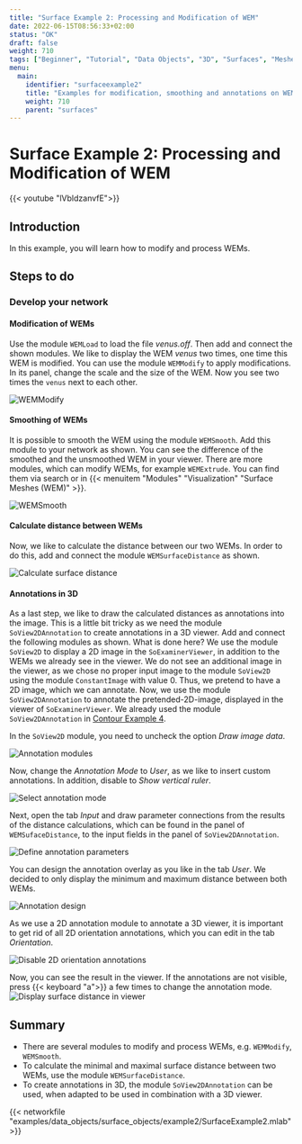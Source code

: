 ```yaml
---
title: "Surface Example 2: Processing and Modification of WEM"
date: 2022-06-15T08:56:33+02:00
status: "OK"
draft: false
weight: 710
tags: ["Beginner", "Tutorial", "Data Objects", "3D", "Surfaces", "Meshes", "WEM"]
menu: 
  main:
    identifier: "surfaceexample2"
    title: "Examples for modification, smoothing and annotations on WEM"
    weight: 710
    parent: "surfaces"
---
```

# Surface Example 2: Processing and Modification of WEM

{{< youtube "lVbldzanvfE">}}

## Introduction
In this example, you will learn how to modify and process WEMs.

## Steps to do
### Develop your network
#### Modification of WEMs
Use the module `WEMLoad` to load the file *venus.off*. Then add and connect the shown modules. We like to display the WEM *venus* two times, one time this WEM is modified. You can use the module `WEMModify` to apply modifications. In its panel, change the scale and the size of the WEM. Now you see two times the `venus` next to each other.

![WEMModify](/images/tutorials/dataobjects/surfaces/DO7_01.png "WEMModify")

#### Smoothing of WEMs
It is possible to smooth the WEM using the module `WEMSmooth`. Add this module to your network as shown. You can see the difference of the smoothed and the unsmoothed WEM in your viewer. There are more modules, which can modify WEMs, for example `WEMExtrude`. You can find them via search or in {{< menuitem "Modules" "Visualization" "Surface Meshes (WEM)" >}}.

![WEMSmooth](/images/tutorials/dataobjects/surfaces/DO7_02.png "WEMSmooth")

#### Calculate distance between WEMs
Now, we like to calculate the distance between our two WEMs. In order to do this, add and connect the module `WEMSurfaceDistance` as shown.

![Calculate surface distance](/images/tutorials/dataobjects/surfaces/DO7_03.png "Calculate surface distance")

#### Annotations in 3D
As a last step, we like to draw the calculated distances as annotations into the image. This is a little bit tricky as we need the module `SoView2DAnnotation` to create annotations in a 3D viewer. Add and connect the following modules as shown. What is done here? We use the module `SoView2D` to display a 2D image in the `SoExaminerViewer`, in addition to the WEMs we already see in the viewer. We do not see an additional image in the viewer, as we chose no proper input image to the module `SoView2D` using the module `ConstantImage` with value 0. Thus, we pretend to have a 2D image, which we can annotate. Now, we use the module `SoView2DAnnotation` to annotate the pretended-2D-image, displayed in the viewer of `SoExaminerViewer`. We already used the module `SoView2DAnnotation` in [Contour Example 4](tutorials/dataobjects/contours/contourexample4/).

In the `SoView2D` module, you need to uncheck the option *Draw image data*.

![Annotation modules](/images/tutorials/dataobjects/surfaces/DO7_05.png "Annotation modules")

Now, change the *Annotation Mode* to *User*, as we like to insert custom annotations. In addition, disable to *Show vertical ruler*.

![Select annotation mode](/images/tutorials/dataobjects/surfaces/DO7_06.png "Select annotation mode")

Next, open the tab *Input* and draw parameter connections from the results of the distance calculations, which can be found in the panel of `WEMSufaceDistance`, to the input fields in the panel of `SoView2DAnnotation`.

![Define annotation parameters](/images/tutorials/dataobjects/surfaces/DO7_07.png "Define annotation parameters")

You can design the annotation overlay as you like in the tab *User*. We decided to only display the minimum and maximum distance between both WEMs.

![Annotation design](/images/tutorials/dataobjects/surfaces/DO7_04.png "Annotation design")

As we use a 2D annotation module to annotate a 3D viewer, it is important to get rid of all 2D orientation annotations, which you can edit in the tab *Orientation*.

![Disable 2D orientation annotations](/images/tutorials/dataobjects/surfaces/DO7_08.png "Disable 2D orientation annotations")

Now, you can see the result in the viewer. If the annotations are not visible, press {{< keyboard "a">}} a few times to change the annotation mode.
![Display surface distance in viewer](/images/tutorials/dataobjects/surfaces/DO7_09.png "Display surface distance in viewer")

## Summary
* There are several modules to modify and process WEMs, e.g. `WEMModify`, `WEMSmooth`.
* To calculate the minimal and maximal surface distance between two WEMs, use the module `WEMSurfaceDistance`.
* To create annotations in 3D, the module `SoView2DAnnotation` can be used, when adapted to be used in combination with a 3D viewer. 


{{< networkfile "examples/data_objects/surface_objects/example2/SurfaceExample2.mlab" >}}
